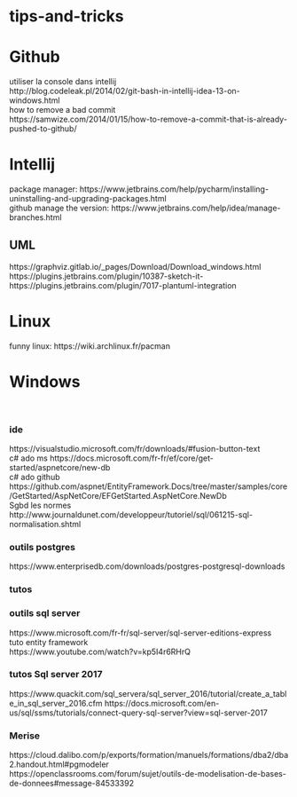 # tips-and-tricks


<div>
   <H1>Github </H1>
  <div>
    utiliser la console dans intellij<br>
    http://blog.codeleak.pl/2014/02/git-bash-in-intellij-idea-13-on-windows.html<br>
    how to remove a bad commit<br>
    https://samwize.com/2014/01/15/how-to-remove-a-commit-that-is-already-pushed-to-github/<br>
   </div>
  <div>
    <H1>Intellij</H1>
    package manager:
    https://www.jetbrains.com/help/pycharm/installing-uninstalling-and-upgrading-packages.html<br>  
    github manage the version:
    https://www.jetbrains.com/help/idea/manage-branches.html<br>
    <H2>UML</H2>
    https://graphviz.gitlab.io/_pages/Download/Download_windows.html<br>
    https://plugins.jetbrains.com/plugin/10387-sketch-it-<br>
    https://plugins.jetbrains.com/plugin/7017-plantuml-integration<br>
  </div>
  <div>
    <H1>Linux</H1>
    funny linux:
    https://wiki.archlinux.fr/pacman
    <h1>Windows</h1><br>
    <h3>ide</h3>
    https://visualstudio.microsoft.com/fr/downloads/#fusion-button-text<br>
  </div>
  <div>
      c# ado ms https://docs.microsoft.com/fr-fr/ef/core/get-started/aspnetcore/new-db<br>
      c# ado github <br>
        https://github.com/aspnet/EntityFramework.Docs/tree/master/samples/core/GetStarted/AspNetCore/EFGetStarted.AspNetCore.NewDb
  </div>
  <div>
    Sgbd
    les normes
    http://www.journaldunet.com/developpeur/tutoriel/sql/061215-sql-normalisation.shtml
    <h3>outils postgres</h3>
    https://www.enterprisedb.com/downloads/postgres-postgresql-downloads<br>
    <h3>tutos </h3>
    <h3>outils sql server</h3>
    https://www.microsoft.com/fr-fr/sql-server/sql-server-editions-express<br>
    tuto entity framework<br>
    https://www.youtube.com/watch?v=kp5I4r6RHrQ<br>
    <h3>tutos Sql server 2017</h3>
    https://www.quackit.com/sql_servera/sql_server_2016/tutorial/create_a_table_in_sql_server_2016.cfm
    https://docs.microsoft.com/en-us/sql/ssms/tutorials/connect-query-sql-server?view=sql-server-2017<br>
    <h3>Merise</h3>
    https://cloud.dalibo.com/p/exports/formation/manuels/formations/dba2/dba2.handout.html#pgmodeler<br>
    https://openclassrooms.com/forum/sujet/outils-de-modelisation-de-bases-de-donnees#message-84533392<br>
  </div>
</div>
